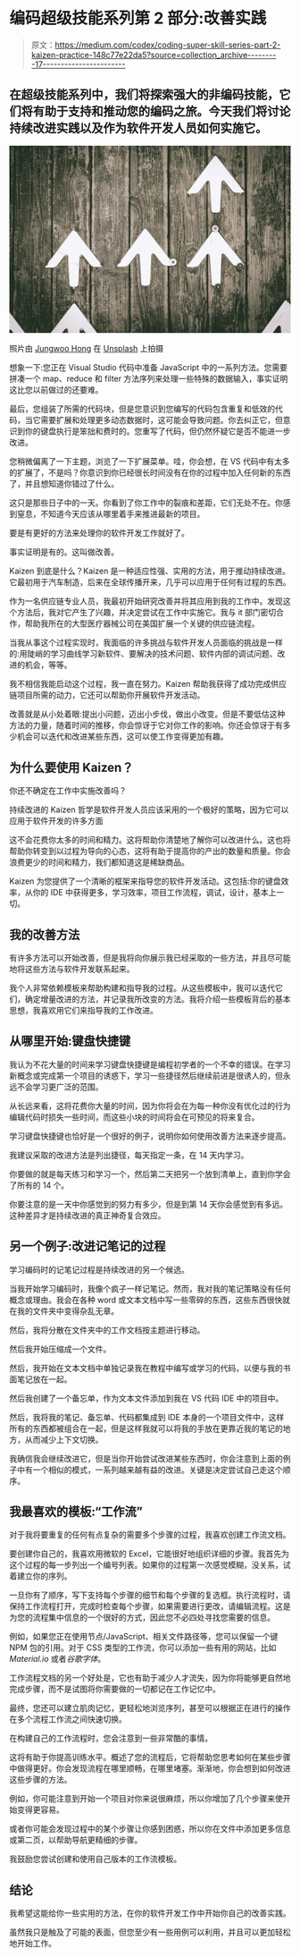 # 编码超级技能系列第 2 部分:改善实践

> 原文：<https://medium.com/codex/coding-super-skill-series-part-2-kaizen-practice-148c77e22da5?source=collection_archive---------17----------------------->

## 在超级技能系列中，我们将探索强大的非编码技能，它们将有助于支持和推动您的编码之旅。今天我们将讨论持续改进实践以及作为软件开发人员如何实施它。

![](img/2d1937b7e32fa0624b2f6c50942be946.png)

照片由 [Jungwoo Hong](https://unsplash.com/@hjwinunsplsh?utm_source=unsplash&utm_medium=referral&utm_content=creditCopyText) 在 [Unsplash](https://unsplash.com/s/photos/improvement?utm_source=unsplash&utm_medium=referral&utm_content=creditCopyText) 上拍摄

想象一下:您正在 Visual Studio 代码中准备 JavaScript 中的一系列方法。您需要拼凑一个 map、reduce 和 filter 方法序列来处理一些特殊的数据输入，事实证明这比您以前做过的还要难。

最后，您组装了所需的代码块，但是您意识到您编写的代码包含重复和低效的代码，当它需要扩展和处理更多动态数据时，这可能会导致问题。你去纠正它，但意识到你的键盘执行是笨拙和费时的。您重写了代码，但仍然怀疑它是否不能进一步改进。

您稍微偏离了一下主题，浏览了一下扩展菜单。哇，你会想，在 VS 代码中有太多的扩展了，不是吗？你意识到你已经很长时间没有在你的过程中加入任何新的东西了，并且想知道你错过了什么。

这只是那些日子中的一天。你看到了你工作中的裂痕和差距，它们无处不在。你感到窒息，不知道今天应该从哪里着手来推进最新的项目。

要是有更好的方法来处理你的软件开发工作就好了。

事实证明是有的。这叫做改善。

Kaizen 到底是什么？Kaizen 是一种适应性强、实用的方法，用于推动持续改进。它最初用于汽车制造，后来在全球传播开来，几乎可以应用于任何有过程的东西。

作为一名供应链专业人员，我最初开始研究改善并将其应用到我的工作中。发现这个方法后，我对它产生了兴趣，并决定尝试在工作中实施它。我与 it 部门密切合作，帮助我所在的大型医疗器械公司在美国扩展一个关键的供应链流程。

当我从事这个过程实现时，我面临的许多挑战与软件开发人员面临的挑战是一样的:用陡峭的学习曲线学习新软件、要解决的技术问题、软件内部的调试问题、改进的机会，等等。

我不相信我能启动这个过程，我一直在努力。Kaizen 帮助我获得了成功完成供应链项目所需的动力，它还可以帮助你开展软件开发活动。

改善就是从小处着眼:提出小问题，迈出小步伐，做出小改变。但是不要低估这种方法的力量，随着时间的推移，你会惊讶于它对你工作的影响。你还会惊讶于有多少机会可以迭代和改进某些东西，这可以使工作变得更加有趣。

## **为什么要使用 Kaizen？**

你还不确定在工作中实施改善吗？

持续改进的 Kaizen 哲学是软件开发人员应该采用的一个极好的策略，因为它可以应用于软件开发的许多方面

这不会花费你太多的时间和精力。这将帮助你清楚地了解你可以改进什么。这也将帮助你转变到以过程为导向的心态，这将有助于提高你的产出的数量和质量。你会浪费更少的时间和精力，我们都知道这是稀缺商品。

Kaizen 为您提供了一个清晰的框架来指导您的软件开发活动。这包括:你的键盘效率，从你的 IDE 中获得更多，学习效率，项目工作流程，调试，设计，基本上一切。

## 我的改善方法

有许多方法可以开始改善，但是我将向你展示我已经采取的一些方法，并且尽可能地将这些方法与软件开发联系起来。

我个人非常依赖模板来帮助构建和指导我的过程。从这些模板中，我可以迭代它们，确定增量改进的方法，并记录我所改变的方法。我将介绍一些模板背后的基本思想，我喜欢用它们来指导我的工作改进。

## 从哪里开始:键盘快捷键

我认为不花大量的时间来学习键盘快捷键是编程初学者的一个不幸的错误。在学习新概念或完成第一个项目的诱惑下，学习一些捷径然后继续前进是很诱人的，但永远不会学习更广泛的范围。

从长远来看，这将花费你大量的时间，因为你将会在为每一种你没有优化过的行为编辑代码时损失一些时间，而这些小块的时间将会在可预见的将来复合。

学习键盘快捷键也恰好是一个很好的例子，说明你如何使用改善方法来逐步提高。

我建议采取的改进方法是列出捷径，每天指定一条，在 14 天内学习。

你要做的就是每天练习和学习一个，然后第二天把另一个放到清单上，直到你学会了所有的 14 个。

你要注意的是一天中你感觉到的努力有多少，但是到第 14 天你会感觉到有多远。这种差异才是持续改进的真正神奇复合效应。

## 另一个例子:改进记笔记的过程

学习编码时的记笔记过程是持续改进的另一个候选。

当我开始学习编码时，我像个疯子一样记笔记。然而，我对我的笔记策略没有任何概念或理由。我会在各种 word 或文本文档中写一些零碎的东西，这些东西很快就在我的文件夹中变得杂乱无章。

然后，我将分散在文件夹中的工作文档按主题进行移动。

然后我开始压缩成一个文件。

然后，我开始在文本文档中单独记录我在教程中编写或学习的代码，以便与我的书面笔记放在一起。

然后我创建了一个备忘单，作为文本文件添加到我在 VS 代码 IDE 中的项目中。

然后，我将我的笔记、备忘单、代码都集成到 IDE 本身的一个项目文件中，这样所有的东西都被组合在一起，但是这样我就可以将我的手放在更靠近我的笔记的地方，从而减少上下文切换。

我确信我会继续改进它，但是当你开始尝试改进某些东西时，你会注意到上面的例子中有一个相似的模式，一系列越来越有益的改进。关键是决定尝试自己走这个顺序。

## 我最喜欢的模板:“工作流”

对于我将要重复的任何有点复杂的需要多个步骤的过程，我喜欢创建工作流文档。

要创建你自己的，我喜欢用微软的 Excel，它能很好地组织详细的步骤。我首先为这个过程的每一步列出一个编号列表。如果你的过程第一次感觉模糊，没关系，试着建立你的序列。

一旦你有了顺序，写下支持每个步骤的细节和每个步骤的复选框。执行流程时，请保持工作流程打开，完成时检查每个步骤，如果需要进行更改，请编辑流程。这是为您的流程集中信息的一个很好的方式，因此您不必四处寻找您需要的信息。

例如，如果您正在使用节点/JavaScript、相关文件路径等，您可以保留一个键 NPM 包的引用。对于 CSS 类型的工作流，你可以添加一些有用的网站，比如 *Material.io* 或者*谷歌字体*。

工作流程文档的另一个好处是，它也有助于减少人才流失，因为你将能够更自然地完成步骤，而不是试图将你需要做的一切都记在工作记忆中。

最终，您还可以建立肌肉记忆，更轻松地浏览序列，甚至可以根据正在进行的操作在多个流程工作流之间快速切换。

在构建自己的工作流程时，您会注意到一些非常酷的事情。

这将有助于你提高训练水平。概述了您的流程后，它将帮助您思考如何在某些步骤中做得更好。你会发现流程在哪里顺畅，在哪里堵塞。渐渐地，你会想到如何改进这些步骤的方法。

例如，你可能注意到开始一个项目对你来说很麻烦，所以你增加了几个步骤来使开始变得更容易。

或者你可能会发现过程中的某个步骤让你感到困惑，所以你在文件中添加更多信息或第二页，以帮助导航更精细的步骤。

我鼓励您尝试创建和使用自己版本的工作流模板。

## **结论**

我希望这能给你一些实用的方法，在你的软件开发工作中开始你自己的改善实践。

虽然我只是触及了可能的表面，但您至少有一些用例可以利用，并且可以更加轻松地开始工作。